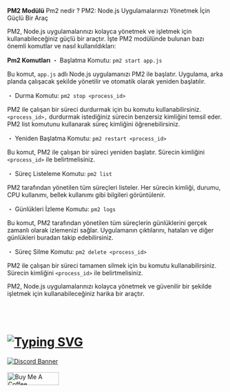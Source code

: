 
**PM2 Modülü**
Pm2 nedir ?
PM2: Node.js Uygulamalarınızı Yönetmek İçin Güçlü Bir Araç

PM2, Node.js uygulamalarınızı kolayca yönetmek ve işletmek için kullanabileceğiniz güçlü bir araçtır. İşte PM2 modülünde bulunan bazı önemli komutlar ve nasıl kullanıldıkları:

**Pm2 Komutları**
・ Başlatma Komutu:
 `pm2 start app.js`
 

 Bu komut, `app.js` adlı Node.js uygulamanızı PM2 ile başlatır. Uygulama, arka planda çalışacak şekilde yönetilir ve otomatik olarak yeniden başlatılır.

・ Durma Komutu:
 `pm2 stop <process_id>`
 

 PM2 ile çalışan bir süreci durdurmak için bu komutu kullanabilirsiniz. `<process_id>,` durdurmak istediğiniz sürecin benzersiz kimliğini temsil eder. PM2 list komutunu kullanarak süreç kimliğini öğrenebilirsiniz.

・ Yeniden Başlatma Komutu:
 `pm2 restart <process_id>`
 

 Bu komut, PM2 ile çalışan bir süreci yeniden başlatır. Sürecin kimliğini `<process_id>` ile belirtmelisiniz.

・ Süreç Listeleme Komutu:
 `pm2 list`
 

 PM2 tarafından yönetilen tüm süreçleri listeler. Her sürecin kimliği, durumu, CPU kullanımı, bellek kullanımı gibi bilgileri görüntülenir.

・ Günlükleri İzleme Komutu:
 `pm2 logs`
 

 Bu komut, PM2 tarafından yönetilen tüm süreçlerin günlüklerini gerçek zamanlı olarak izlemenizi sağlar. Uygulamanın çıktılarını, hataları ve diğer günlükleri buradan takip edebilirsiniz.

・ Süreç Silme Komutu:
 `pm2 delete <process_id>`
 

 PM2 ile çalışan bir süreci tamamen silmek için bu komutu kullanabilirsiniz. Sürecin kimliğini `<process_id>` ile belirtmelisiniz.

PM2, Node.js uygulamalarınızı kolayca yönetmek ve güvenilir bir şekilde işletmek için kullanabileceğiniz harika bir araçtır.


<br> <br/>
# [![Typing SVG](https://readme-typing-svg.herokuapp.com?font=Fira+Code&pause=1000&color=9D06E6&repeat=false&width=435&lines=Support+%26+Donate)](#)

[![Discord Banner](https://api.weblutions.com/discord/invite/luppux/)](https://discord.gg/luppux)
<br> </br>
<a href="https://www.buymeacoffee.com/beykant" target="_blank"><img src="https://cdn.buymeacoffee.com/buttons/v2/default-yellow.png" width="120px" height="30px" alt="Buy Me A Coffee"></a>
